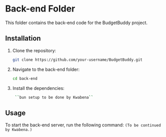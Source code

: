 # Back-end Folder

This folder contains the back-end code for the BudgetBuddy project.

## Installation

1. Clone the repository:

    ```bash
    git clone https://github.com/your-username/BudgetBuddy.git
    ```

2. Navigate to the back-end folder:

    ```bash
    cd back-end
    ```

3. Install the dependencies:

    ```bash
     ``bun setup to be done by Kwabena``
    ```

## Usage

To start the back-end server, run the following command:
``(To be continued by Kwabena.)``

